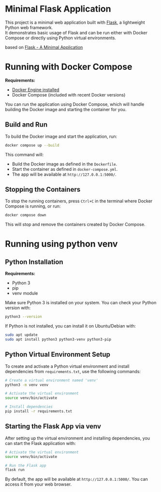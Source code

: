 # Minimal Flask Application

This project is a minimal web application built with [Flask](https://flask.palletsprojects.com/), a lightweight Python web framework.  
It demonstrates basic usage of Flask and can be run either with Docker Compose or directly using Python virtual environments.

based on [Flask - A Minimal Application](https://flask.palletsprojects.com/en/stable/quickstart/#a-minimal-application)

# Running with Docker Compose

**Requirements:**  
- [Docker Engine installed](https://docs.docker.com/engine/install/)
- Docker Compose (included with recent Docker versions)

You can run the application using Docker Compose, which will handle building the Docker image and starting the container for you.

## Build and Run

To build the Docker image and start the application, run:

```bash
docker compose up --build
```

This command will:
- Build the Docker image as defined in the `Dockerfile`.
- Start the container as defined in `docker-compose.yml`.
- The app will be available at `http://127.0.0.1:5000/`.

## Stopping the Containers

To stop the running containers, press `Ctrl+C` in the terminal where Docker Compose is running, or run:

```bash
docker compose down
```

This will stop and remove the containers created by Docker Compose.

# Running using python venv


## Python Installation

**Requirements:**  
- Python 3  
- pip  
- venv module

Make sure Python 3 is installed on your system. You can check your Python version with:

```bash
python3 --version
```

If Python is not installed, you can install it on Ubuntu/Debian with:

```bash
sudo apt update
sudo apt install python3 python3-venv python3-pip
```

## Python Virtual Environment Setup

To create and activate a Python virtual environment and install dependencies from `requirements.txt`, use the following commands:

```bash
# Create a virtual environment named 'venv'
python3 -m venv venv

# Activate the virtual environment
source venv/bin/activate

# Install dependencies
pip install -r requirements.txt
```

## Starting the Flask App via venv

After setting up the virtual environment and installing dependencies, you can start the Flask application with:

```bash
# Activate the virtual environment
source venv/bin/activate

# Run the Flask app
flask run
```

By default, the app will be available at `http://127.0.0.1:5000/`. You can access it from your web browser.
